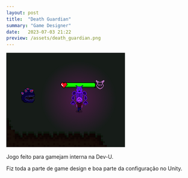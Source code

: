 ```yaml
---
layout: post
title:  "Death Guardian"
summary: "Game Designer"
date:   2023-07-03 21:22
preview: /assets/death_guardian.png
---
```


![Picture 1](/assets/death_guardian.png)

Jogo feito para gamejam interna na Dev-U.

Fiz toda a parte de game design e boa parte da configuração no Unity.
